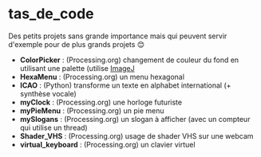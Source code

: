 # tas_de_code

Des petits projets sans grande importance mais qui peuvent servir d'exemple pour de plus grands projets :blush:

* **ColorPicker** : (Processing.org) changement de couleur du fond en utilisant une palette (utilise [ImageJ](https://imagej.nih.gov/ij)
* **HexaMenu** : (Processing.org) un menu hexagonal
* **ICAO** : (Python) transforme un texte en alphabet international (+ synthèse vocale)
* **myClock** : (Processing.org) une horloge futuriste
* **myPieMenu** : (Processing.org) un pie menu
* **mySlogans** : (Processing.org) un slogan à afficher (avec un compteur qui utilise un thread)
* **Shader_VHS** : (Processing.org) usage de shader VHS sur une webcam
* **virtual_keyboard** :  (Processing.org) un clavier virtuel 
